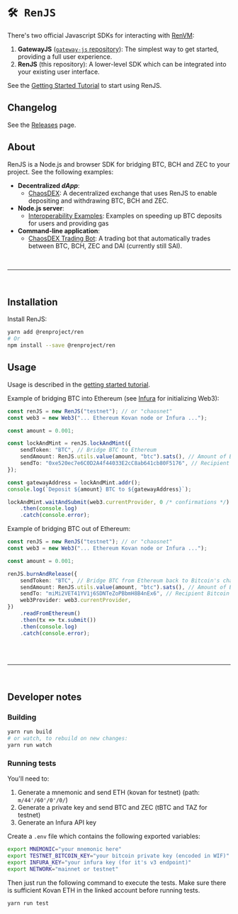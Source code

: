 # `🛠️ RenJS`

There's two official Javascript SDKs for interacting with [RenVM](https://renproject.io):

1. **GatewayJS** ([`gateway-js` repository](https://github.com/renproject/gateway-js)): The simplest way to get started, providing a full user experience.
2. **RenJS** (this repository): A lower-level SDK which can be integrated into your existing user interface.

See the [Getting Started Tutorial](https://docs.renproject.io/developers/tutorial/getting-started) to start using RenJS.

## Changelog

See the [Releases](https://github.com/renproject/ren-js/releases) page.

## About

RenJS is a Node.js and browser SDK for bridging BTC, BCH and ZEC to your project. See the following examples:

* **Decentralized *dApp***:
    * [ChaosDEX](https://github.com/renproject/chaosdex): A decentralized exchange that uses RenJS to enable depositing and withdrawing BTC, BCH and ZEC.
* **Node.js server**:
    * [Interoperability Examples](https://github.com/renproject/interoperability-examples): Examples on speeding up BTC deposits for users and providing gas
* **Command-line application**:
    * [ChaosDEX Trading Bot](https://github.com/renproject/chaosdex-trading-bot): A trading bot that automatically trades between BTC, BCH, ZEC and DAI (currently still SAI).

<br />
<hr />
<br />

## Installation

Install RenJS:

```sh
yarn add @renproject/ren
# Or
npm install --save @renproject/ren
```

## Usage

Usage is described in the [getting started tutorial](https://docs.renproject.io/developers/tutorial/getting-started).

Example of bridging BTC into Ethereum (see [Infura](https://infura.io/) for initializing Web3):

```typescript
const renJS = new RenJS("testnet"); // or "chaosnet"
const web3 = new Web3("... Ethereum Kovan node or Infura ...");

const amount = 0.001;

const lockAndMint = renJS.lockAndMint({
    sendToken: "BTC", // Bridge BTC to Ethereum
    sendAmount: RenJS.utils.value(amount, "btc").sats(), // Amount of BTC
    sendTo: "0xe520ec7e6C0D2A4f44033E2cC8ab641cb80F5176", // Recipient Ethereum address
});

const gatewayAddress = lockAndMint.addr();
console.log(`Deposit ${amount} BTC to ${gatewayAddress}`);

lockAndMint.waitAndSubmit(web3.currentProvider, 0 /* confirmations */)
    .then(console.log)
    .catch(console.error);
```

Example of bridging BTC out of Ethereum:

```typescript
const renJS = new RenJS("testnet"); // or "chaosnet"
const web3 = new Web3("... Ethereum Kovan node or Infura ...");

const amount = 0.001;

renJS.burnAndRelease({
    sendToken: "BTC", // Bridge BTC from Ethereum back to Bitcoin's chain
    sendAmount: RenJS.utils.value(amount, "btc").sats(), // Amount of BTC
    sendTo: "miMi2VET41YV1j6SDNTeZoPBbmH8B4nEx6", // Recipient Bitcoin address
    web3Provider: web3.currentProvider,
})
    .readFromEthereum()
    .then(tx => tx.submit())
    .then(console.log)
    .catch(console.error);
```

<br />
<br />
<hr />
<br />

## Developer notes

### Building

```sh
yarn run build
# or watch, to rebuild on new changes:
yarn run watch

```

### Running tests

You'll need to:

1. Generate a mnemonic and send ETH (kovan for testnet) (path: `m/44'/60'/0'/0/`)
2. Generate a private key and send BTC and ZEC (tBTC and TAZ for testnet)
3. Generate an Infura API key

Create a `.env` file which contains the following exported variables:

```sh
export MNEMONIC="your mnemonic here"
export TESTNET_BITCOIN_KEY="your bitcoin private key (encoded in WIF)"
export INFURA_KEY="your infura key (for it's v3 endpoint)"
export NETWORK="mainnet or testnet"
```

Then just run the following command to execute the tests. Make sure there is sufficient Kovan ETH in the linked account before running tests.

```sh
yarn run test
```
